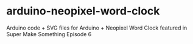 # arduino-neopixel-word-clock
Arduino code + SVG files for Arduino + Neopixel Word Clock featured in Super Make Something Episode 6

